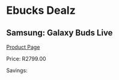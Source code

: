 
# Ebucks Dealz
## Samsung: Galaxy Buds Live
[Product Page](https://www.ebucks.com/web/shop/productSelected.do?prodId=1074841393&catId=1158501552)

Price: R2799.00

Savings: 


	